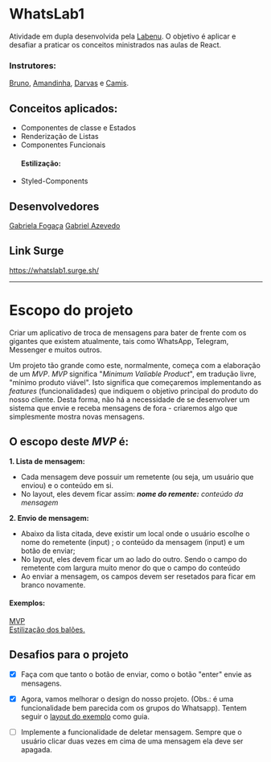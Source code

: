 # WhatsLab1
Atividade em dupla desenvolvida pela [Labenu](https://www.labenu.com.br/).
O objetivo é aplicar e desafiar a praticar os conceitos ministrados nas aulas de React.

### Instrutores:
[Bruno](https://github.com/BrunoMovio), [Amandinha](https://github.com/amandarangel/), [Darvas](https://github.com/pdarvas/) e [Camis](https://github.com/monteirocamis/).

## Conceitos aplicados:
-  Componentes de classe e Estados
-  Renderização de Listas
- Componentes Funcionais
	#### Estilização:
- Styled-Components

## Desenvolvedores 
[Gabriela Fogaça](https://github.com/Fogabi)
[Gabriel Azevedo](https://github.com/gabazevdo)

## Link Surge

https://whatslab1.surge.sh/


---
# Escopo do projeto
Criar um aplicativo de troca de mensagens para bater de frente com os gigantes que existem atualmente, tais como WhatsApp, Telegram, Messenger e muitos outros.

Um projeto tão grande como este, normalmente, começa com a elaboração de um _MVP_. _MVP_ significa "_Minimum Valiable Product_", em tradução livre, "mínimo produto viável". Isto significa que começaremos implementando as _features_ (funcionalidades) que indiquem o objetivo principal do produto do nosso cliente. Desta forma, não há a necessidade de se desenvolver um sistema que envie e receba mensagens de fora - criaremos algo que simplesmente mostra novas mensagens.

## O escopo deste _MVP_ é:

**1. **Lista de mensagem:****
 - Cada mensagem deve possuir um remetente (ou seja, um usuário que enviou) e o conteúdo em si.
 - No layout, eles devem ficar assim:
 ***nome do remente:** conteúdo da mensagem*

**2. **Envio de mensagem:****
- Abaixo da lista citada, deve existir um local onde o usuário escolhe o nome do remetente (input) ; o conteúdo da mensagem (input) e um botão de enviar;
- No layout, eles devem ficar um ao lado do outro. Sendo o campo do remetente com largura muito menor do que o campo do conteúdo
- Ao enviar a mensagem, os campos devem ser resetados para ficar em branco novamente.
#### Exemplos:
[MVP](http://whats4-mvp.surge.sh/)  
[Estilização dos balões.](https://www.notion.so/Estilizando-um-bal-o-de-conversa-responsivo-e-bonitinho-9245f28811644abe8d0147d9f686e7f3)


## Desafios para o projeto

 - [X] Faça com que tanto o botão de enviar, como o botão "enter" envie
       as mensagens.
 - [X] Agora, vamos melhorar o design do nosso projeto. 
  (Obs.: é uma funcionalidade bem parecida com os grupos do Whatsapp). Tentem
       seguir o [layout do exemplo](http://whats4-desafio.surge.sh/) como guia.
 - [ ] Implemente a funcionalidade de deletar mensagem. Sempre que o
       usuário clicar duas vezes em cima de uma mensagem ela deve ser
       apagada.


